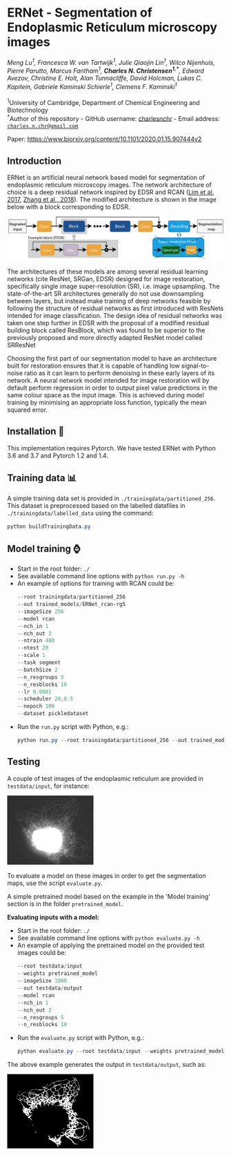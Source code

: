 # ERNet - Segmentation of Endoplasmic Reticulum microscopy images
_Meng Lu<sup>1</sup>, Francesca W. van Tartwijk<sup>1</sup>, Julie Qiaojin Lin<sup>1</sup>, Wilco Nijenhuis, Pierre Parutto, Marcus Fantham<sup>1</sup>,  __Charles N. Christensen<sup>1,*</sup>__, Edward  Avezov, Christine E. Holt, Alan Tunnacliffe, David Holcman, Lukas C. Kapitein, Gabriele Kaminski Schierle<sup>1</sup>, Clemens F. Kaminski<sup>1</sup>_</br></br>
<sup>1</sup>University of Cambridge, Department of Chemical Engineering and Biotechnology</br>
<sup> *</sup>Author of this repository - GitHub username: [charlesnchr](http://github.com/charlesnchr) - Email address: <code>charles.n.chr@gmail.com</code>

Paper: https://www.biorxiv.org/content/10.1101/2020.01.15.907444v2

## Introduction 

ERNet is an artificial neural network based model for segmentation of endoplasmic reticulum microscopy images. The network architecture of choice is a deep residual network inspired by EDSR and RCAN ([Lim et al. 2017](https://arxiv.org/abs/1707.02921), [Zhang et al., 2018](https://arxiv.org/abs/1807.02758)). The modified architecture is shown in the image below with a block corresponding to EDSR. 

<img src="fig/architecture.png">

The architectures of these models are among several residual learning networks (cite ResNet, SRGan, EDSR) designed for image restoration, specifically single image super-resolution (SR), i.e. image upsampling. The state-of-the-art SR architectures generally do not use downsampling between layers, but instead make training of deep networks feasible by following the structure of residual networks as first introduced with ResNets intended for image classification. The design idea of residual networks was taken one step further in EDSR with the proposal of a modified residual building block called ResBlock, which was found to be superior to the previously proposed and more directly adapted ResNet model called SRResNet

Choosing the first part of our segmentation model to have an architecture built for restoration ensures that it is capable of handling low signal-to-noise ratio as it can learn to perform denoising in these early layers of its network. A neural network model intended for image restoration will by default perform regression in order to output pixel value predictions in the same colour space as the input image. This is achieved during model training by minimising an appropriate loss function, typically the mean squared error. 

## Installation :wrench:

This implementation requires Pytorch. We have tested ERNet with Python 3.6 and 3.7 and Pytorch 1.2 and 1.4. 

## Training data :bar_chart:
A simple training data set is provided in `./trainingdata/partitioned_256`. This dataset is preprocessed based on the labelled datafiles in `./trainingdata/labelled_data` using the command:
```powershell
python buildTrainingData.py
```

## Model training :watch:


* Start in the root folder: ```./```
* See available command line options with `python run.py -h` 
* An example of options for training with RCAN could be:
  ```powershell
  --root trainingdata/partitioned_256 
  --out trained_models/ERNet_rcan-rg5 
  --imageSize 256 
  --model rcan 
  --nch_in 1 
  --nch_out 2 
  --ntrain 480 
  --ntest 20 
  --scale 1 
  --task segment 
  --batchSize 2 
  --n_resgroups 5 
  --n_resblocks 10 
  --lr 0.0001 
  --scheduler 20,0.5 
  --nepoch 100 
  --dataset pickledataset
  ```
* Run the `run.py` script with Python, e.g.:
  ```powershell
  python run.py --root trainingdata/partitioned_256 --out trained_models/ERNet_rcan-rg5 --imageSize 256 --model rcan --nch_in 1 --nch_out 2 --ntrain 480 --ntest 20 --scale 1 --task segment --batchSize 2 --n_resgroups 5 --n_resblocks 10 --lr 0.0001 --scheduler 20,0.5 --nepoch 100 --dataset pickledataset
  ```

## Testing
A couple of test images of the endoplasmic reticulum are provided in `testdata/input`, for instance:

<img src="fig/testimg.png" width=200>

To evaluate a model on these images in order to get the segmentation maps, use the script `evaluate.py`.

 A simple pretrained model based on the example in the 'Model training' section is in the folder `pretrained_model`. 

__Evaluating inputs with a model:__
* Start in the root folder: ```./```
* See available command line options with `python evaluate.py -h` 
* An example of applying the pretrained model on the provided test images could be:
  ```powershell
  --root testdata/input
  --weights pretrained_model
  --imageSize 1000
  --out testdata/output
  --model rcan
  --nch_in 1
  --nch_out 2
  --n_resgroups 5
  --n_resblocks 10 
  ```
* Run the `evaluate.py` script with Python, e.g.:
  ```powershell
  python evaluate.py --root testdata/input --weights pretrained_model --imageSize 1000 --out testdata/output --model rcan --nch_in 1 --nch_out 2 --n_resgroups 5 --n_resblocks 10
  ```

The above example generates the output in `testdata/output`, such as:

 <img src="fig/testoutput.png" width=200>